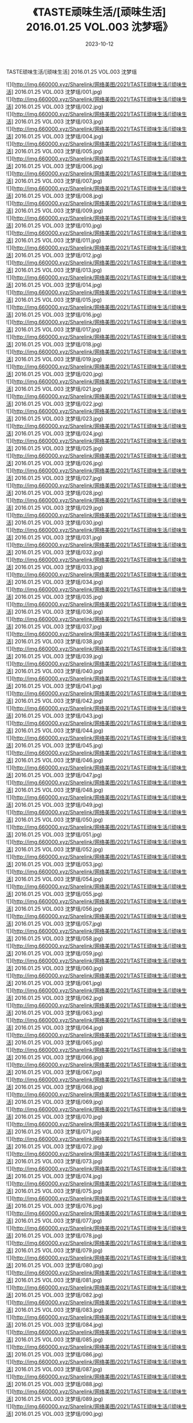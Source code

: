 ﻿---
layout: post
title:  《TASTE顽味生活/[顽味生活] 2016.01.25 VOL.003 沈梦瑶》
date:   2023-10-12
img: http://img.660000.xyz/Sharelink/网络美图/2021/TASTE顽味生活/[顽味生活] 2016.01.25 VOL.003 沈梦瑶/000.jpg
categories: [美女, 清纯, 唯美]
---

TASTE顽味生活/[顽味生活] 2016.01.25 VOL.003 沈梦瑶

 ![](http://img.660000.xyz/Sharelink/网络美图/2021/TASTE顽味生活/[顽味生活] 2016.01.25 VOL.003 沈梦瑶/001.jpg) <br>![](http://img.660000.xyz/Sharelink/网络美图/2021/TASTE顽味生活/[顽味生活] 2016.01.25 VOL.003 沈梦瑶/002.jpg) <br>![](http://img.660000.xyz/Sharelink/网络美图/2021/TASTE顽味生活/[顽味生活] 2016.01.25 VOL.003 沈梦瑶/003.jpg) <br>![](http://img.660000.xyz/Sharelink/网络美图/2021/TASTE顽味生活/[顽味生活] 2016.01.25 VOL.003 沈梦瑶/004.jpg) <br>![](http://img.660000.xyz/Sharelink/网络美图/2021/TASTE顽味生活/[顽味生活] 2016.01.25 VOL.003 沈梦瑶/005.jpg) <br>![](http://img.660000.xyz/Sharelink/网络美图/2021/TASTE顽味生活/[顽味生活] 2016.01.25 VOL.003 沈梦瑶/006.jpg) <br>![](http://img.660000.xyz/Sharelink/网络美图/2021/TASTE顽味生活/[顽味生活] 2016.01.25 VOL.003 沈梦瑶/007.jpg) <br>![](http://img.660000.xyz/Sharelink/网络美图/2021/TASTE顽味生活/[顽味生活] 2016.01.25 VOL.003 沈梦瑶/008.jpg) <br>![](http://img.660000.xyz/Sharelink/网络美图/2021/TASTE顽味生活/[顽味生活] 2016.01.25 VOL.003 沈梦瑶/009.jpg) <br>![](http://img.660000.xyz/Sharelink/网络美图/2021/TASTE顽味生活/[顽味生活] 2016.01.25 VOL.003 沈梦瑶/010.jpg) <br>![](http://img.660000.xyz/Sharelink/网络美图/2021/TASTE顽味生活/[顽味生活] 2016.01.25 VOL.003 沈梦瑶/011.jpg) <br>![](http://img.660000.xyz/Sharelink/网络美图/2021/TASTE顽味生活/[顽味生活] 2016.01.25 VOL.003 沈梦瑶/012.jpg) <br>![](http://img.660000.xyz/Sharelink/网络美图/2021/TASTE顽味生活/[顽味生活] 2016.01.25 VOL.003 沈梦瑶/013.jpg) <br>![](http://img.660000.xyz/Sharelink/网络美图/2021/TASTE顽味生活/[顽味生活] 2016.01.25 VOL.003 沈梦瑶/014.jpg) <br>![](http://img.660000.xyz/Sharelink/网络美图/2021/TASTE顽味生活/[顽味生活] 2016.01.25 VOL.003 沈梦瑶/015.jpg) <br>![](http://img.660000.xyz/Sharelink/网络美图/2021/TASTE顽味生活/[顽味生活] 2016.01.25 VOL.003 沈梦瑶/016.jpg) <br>![](http://img.660000.xyz/Sharelink/网络美图/2021/TASTE顽味生活/[顽味生活] 2016.01.25 VOL.003 沈梦瑶/017.jpg) <br>![](http://img.660000.xyz/Sharelink/网络美图/2021/TASTE顽味生活/[顽味生活] 2016.01.25 VOL.003 沈梦瑶/018.jpg) <br>![](http://img.660000.xyz/Sharelink/网络美图/2021/TASTE顽味生活/[顽味生活] 2016.01.25 VOL.003 沈梦瑶/019.jpg) <br>![](http://img.660000.xyz/Sharelink/网络美图/2021/TASTE顽味生活/[顽味生活] 2016.01.25 VOL.003 沈梦瑶/020.jpg) <br>![](http://img.660000.xyz/Sharelink/网络美图/2021/TASTE顽味生活/[顽味生活] 2016.01.25 VOL.003 沈梦瑶/021.jpg) <br>![](http://img.660000.xyz/Sharelink/网络美图/2021/TASTE顽味生活/[顽味生活] 2016.01.25 VOL.003 沈梦瑶/022.jpg) <br>![](http://img.660000.xyz/Sharelink/网络美图/2021/TASTE顽味生活/[顽味生活] 2016.01.25 VOL.003 沈梦瑶/023.jpg) <br>![](http://img.660000.xyz/Sharelink/网络美图/2021/TASTE顽味生活/[顽味生活] 2016.01.25 VOL.003 沈梦瑶/024.jpg) <br>![](http://img.660000.xyz/Sharelink/网络美图/2021/TASTE顽味生活/[顽味生活] 2016.01.25 VOL.003 沈梦瑶/025.jpg) <br>![](http://img.660000.xyz/Sharelink/网络美图/2021/TASTE顽味生活/[顽味生活] 2016.01.25 VOL.003 沈梦瑶/026.jpg) <br>![](http://img.660000.xyz/Sharelink/网络美图/2021/TASTE顽味生活/[顽味生活] 2016.01.25 VOL.003 沈梦瑶/027.jpg) <br>![](http://img.660000.xyz/Sharelink/网络美图/2021/TASTE顽味生活/[顽味生活] 2016.01.25 VOL.003 沈梦瑶/028.jpg) <br>![](http://img.660000.xyz/Sharelink/网络美图/2021/TASTE顽味生活/[顽味生活] 2016.01.25 VOL.003 沈梦瑶/029.jpg) <br>![](http://img.660000.xyz/Sharelink/网络美图/2021/TASTE顽味生活/[顽味生活] 2016.01.25 VOL.003 沈梦瑶/030.jpg) <br>![](http://img.660000.xyz/Sharelink/网络美图/2021/TASTE顽味生活/[顽味生活] 2016.01.25 VOL.003 沈梦瑶/031.jpg) <br>![](http://img.660000.xyz/Sharelink/网络美图/2021/TASTE顽味生活/[顽味生活] 2016.01.25 VOL.003 沈梦瑶/032.jpg) <br>![](http://img.660000.xyz/Sharelink/网络美图/2021/TASTE顽味生活/[顽味生活] 2016.01.25 VOL.003 沈梦瑶/033.jpg) <br>![](http://img.660000.xyz/Sharelink/网络美图/2021/TASTE顽味生活/[顽味生活] 2016.01.25 VOL.003 沈梦瑶/034.jpg) <br>![](http://img.660000.xyz/Sharelink/网络美图/2021/TASTE顽味生活/[顽味生活] 2016.01.25 VOL.003 沈梦瑶/035.jpg) <br>![](http://img.660000.xyz/Sharelink/网络美图/2021/TASTE顽味生活/[顽味生活] 2016.01.25 VOL.003 沈梦瑶/036.jpg) <br>![](http://img.660000.xyz/Sharelink/网络美图/2021/TASTE顽味生活/[顽味生活] 2016.01.25 VOL.003 沈梦瑶/037.jpg) <br>![](http://img.660000.xyz/Sharelink/网络美图/2021/TASTE顽味生活/[顽味生活] 2016.01.25 VOL.003 沈梦瑶/038.jpg) <br>![](http://img.660000.xyz/Sharelink/网络美图/2021/TASTE顽味生活/[顽味生活] 2016.01.25 VOL.003 沈梦瑶/039.jpg) <br>![](http://img.660000.xyz/Sharelink/网络美图/2021/TASTE顽味生活/[顽味生活] 2016.01.25 VOL.003 沈梦瑶/040.jpg) <br>![](http://img.660000.xyz/Sharelink/网络美图/2021/TASTE顽味生活/[顽味生活] 2016.01.25 VOL.003 沈梦瑶/041.jpg) <br>![](http://img.660000.xyz/Sharelink/网络美图/2021/TASTE顽味生活/[顽味生活] 2016.01.25 VOL.003 沈梦瑶/042.jpg) <br>![](http://img.660000.xyz/Sharelink/网络美图/2021/TASTE顽味生活/[顽味生活] 2016.01.25 VOL.003 沈梦瑶/043.jpg) <br>![](http://img.660000.xyz/Sharelink/网络美图/2021/TASTE顽味生活/[顽味生活] 2016.01.25 VOL.003 沈梦瑶/044.jpg) <br>![](http://img.660000.xyz/Sharelink/网络美图/2021/TASTE顽味生活/[顽味生活] 2016.01.25 VOL.003 沈梦瑶/045.jpg) <br>![](http://img.660000.xyz/Sharelink/网络美图/2021/TASTE顽味生活/[顽味生活] 2016.01.25 VOL.003 沈梦瑶/046.jpg) <br>![](http://img.660000.xyz/Sharelink/网络美图/2021/TASTE顽味生活/[顽味生活] 2016.01.25 VOL.003 沈梦瑶/047.jpg) <br>![](http://img.660000.xyz/Sharelink/网络美图/2021/TASTE顽味生活/[顽味生活] 2016.01.25 VOL.003 沈梦瑶/048.jpg) <br>![](http://img.660000.xyz/Sharelink/网络美图/2021/TASTE顽味生活/[顽味生活] 2016.01.25 VOL.003 沈梦瑶/049.jpg) <br>![](http://img.660000.xyz/Sharelink/网络美图/2021/TASTE顽味生活/[顽味生活] 2016.01.25 VOL.003 沈梦瑶/050.jpg) <br>![](http://img.660000.xyz/Sharelink/网络美图/2021/TASTE顽味生活/[顽味生活] 2016.01.25 VOL.003 沈梦瑶/051.jpg) <br>![](http://img.660000.xyz/Sharelink/网络美图/2021/TASTE顽味生活/[顽味生活] 2016.01.25 VOL.003 沈梦瑶/052.jpg) <br>![](http://img.660000.xyz/Sharelink/网络美图/2021/TASTE顽味生活/[顽味生活] 2016.01.25 VOL.003 沈梦瑶/053.jpg) <br>![](http://img.660000.xyz/Sharelink/网络美图/2021/TASTE顽味生活/[顽味生活] 2016.01.25 VOL.003 沈梦瑶/054.jpg) <br>![](http://img.660000.xyz/Sharelink/网络美图/2021/TASTE顽味生活/[顽味生活] 2016.01.25 VOL.003 沈梦瑶/055.jpg) <br>![](http://img.660000.xyz/Sharelink/网络美图/2021/TASTE顽味生活/[顽味生活] 2016.01.25 VOL.003 沈梦瑶/056.jpg) <br>![](http://img.660000.xyz/Sharelink/网络美图/2021/TASTE顽味生活/[顽味生活] 2016.01.25 VOL.003 沈梦瑶/057.jpg) <br>![](http://img.660000.xyz/Sharelink/网络美图/2021/TASTE顽味生活/[顽味生活] 2016.01.25 VOL.003 沈梦瑶/058.jpg) <br>![](http://img.660000.xyz/Sharelink/网络美图/2021/TASTE顽味生活/[顽味生活] 2016.01.25 VOL.003 沈梦瑶/059.jpg) <br>![](http://img.660000.xyz/Sharelink/网络美图/2021/TASTE顽味生活/[顽味生活] 2016.01.25 VOL.003 沈梦瑶/060.jpg) <br>![](http://img.660000.xyz/Sharelink/网络美图/2021/TASTE顽味生活/[顽味生活] 2016.01.25 VOL.003 沈梦瑶/061.jpg) <br>![](http://img.660000.xyz/Sharelink/网络美图/2021/TASTE顽味生活/[顽味生活] 2016.01.25 VOL.003 沈梦瑶/062.jpg) <br>![](http://img.660000.xyz/Sharelink/网络美图/2021/TASTE顽味生活/[顽味生活] 2016.01.25 VOL.003 沈梦瑶/063.jpg) <br>![](http://img.660000.xyz/Sharelink/网络美图/2021/TASTE顽味生活/[顽味生活] 2016.01.25 VOL.003 沈梦瑶/064.jpg) <br>![](http://img.660000.xyz/Sharelink/网络美图/2021/TASTE顽味生活/[顽味生活] 2016.01.25 VOL.003 沈梦瑶/065.jpg) <br>![](http://img.660000.xyz/Sharelink/网络美图/2021/TASTE顽味生活/[顽味生活] 2016.01.25 VOL.003 沈梦瑶/066.jpg) <br>![](http://img.660000.xyz/Sharelink/网络美图/2021/TASTE顽味生活/[顽味生活] 2016.01.25 VOL.003 沈梦瑶/067.jpg) <br>![](http://img.660000.xyz/Sharelink/网络美图/2021/TASTE顽味生活/[顽味生活] 2016.01.25 VOL.003 沈梦瑶/068.jpg) <br>![](http://img.660000.xyz/Sharelink/网络美图/2021/TASTE顽味生活/[顽味生活] 2016.01.25 VOL.003 沈梦瑶/069.jpg) <br>![](http://img.660000.xyz/Sharelink/网络美图/2021/TASTE顽味生活/[顽味生活] 2016.01.25 VOL.003 沈梦瑶/070.jpg) <br>![](http://img.660000.xyz/Sharelink/网络美图/2021/TASTE顽味生活/[顽味生活] 2016.01.25 VOL.003 沈梦瑶/071.jpg) <br>![](http://img.660000.xyz/Sharelink/网络美图/2021/TASTE顽味生活/[顽味生活] 2016.01.25 VOL.003 沈梦瑶/072.jpg) <br>![](http://img.660000.xyz/Sharelink/网络美图/2021/TASTE顽味生活/[顽味生活] 2016.01.25 VOL.003 沈梦瑶/073.jpg) <br>![](http://img.660000.xyz/Sharelink/网络美图/2021/TASTE顽味生活/[顽味生活] 2016.01.25 VOL.003 沈梦瑶/074.jpg) <br>![](http://img.660000.xyz/Sharelink/网络美图/2021/TASTE顽味生活/[顽味生活] 2016.01.25 VOL.003 沈梦瑶/075.jpg) <br>![](http://img.660000.xyz/Sharelink/网络美图/2021/TASTE顽味生活/[顽味生活] 2016.01.25 VOL.003 沈梦瑶/076.jpg) <br>![](http://img.660000.xyz/Sharelink/网络美图/2021/TASTE顽味生活/[顽味生活] 2016.01.25 VOL.003 沈梦瑶/077.jpg) <br>![](http://img.660000.xyz/Sharelink/网络美图/2021/TASTE顽味生活/[顽味生活] 2016.01.25 VOL.003 沈梦瑶/078.jpg) <br>![](http://img.660000.xyz/Sharelink/网络美图/2021/TASTE顽味生活/[顽味生活] 2016.01.25 VOL.003 沈梦瑶/079.jpg) <br>![](http://img.660000.xyz/Sharelink/网络美图/2021/TASTE顽味生活/[顽味生活] 2016.01.25 VOL.003 沈梦瑶/080.jpg) <br>![](http://img.660000.xyz/Sharelink/网络美图/2021/TASTE顽味生活/[顽味生活] 2016.01.25 VOL.003 沈梦瑶/081.jpg) <br>![](http://img.660000.xyz/Sharelink/网络美图/2021/TASTE顽味生活/[顽味生活] 2016.01.25 VOL.003 沈梦瑶/082.jpg) <br>![](http://img.660000.xyz/Sharelink/网络美图/2021/TASTE顽味生活/[顽味生活] 2016.01.25 VOL.003 沈梦瑶/083.jpg) <br>![](http://img.660000.xyz/Sharelink/网络美图/2021/TASTE顽味生活/[顽味生活] 2016.01.25 VOL.003 沈梦瑶/084.jpg) <br>![](http://img.660000.xyz/Sharelink/网络美图/2021/TASTE顽味生活/[顽味生活] 2016.01.25 VOL.003 沈梦瑶/085.jpg) <br>![](http://img.660000.xyz/Sharelink/网络美图/2021/TASTE顽味生活/[顽味生活] 2016.01.25 VOL.003 沈梦瑶/086.jpg) <br>![](http://img.660000.xyz/Sharelink/网络美图/2021/TASTE顽味生活/[顽味生活] 2016.01.25 VOL.003 沈梦瑶/087.jpg) <br>![](http://img.660000.xyz/Sharelink/网络美图/2021/TASTE顽味生活/[顽味生活] 2016.01.25 VOL.003 沈梦瑶/088.jpg) <br>![](http://img.660000.xyz/Sharelink/网络美图/2021/TASTE顽味生活/[顽味生活] 2016.01.25 VOL.003 沈梦瑶/089.jpg) <br>![](http://img.660000.xyz/Sharelink/网络美图/2021/TASTE顽味生活/[顽味生活] 2016.01.25 VOL.003 沈梦瑶/090.jpg) <br>